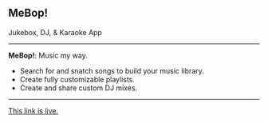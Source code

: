 MeBop!
----
Jukebox, DJ, & Karaoke App
___


__MeBop!__: Music my way.

 - Search for and snatch songs to build your music library.
 - Create fully customizable playlists.
 - Create and share custom DJ mixes.
_____
[This link is live.](http://mebop.surge.sh)

